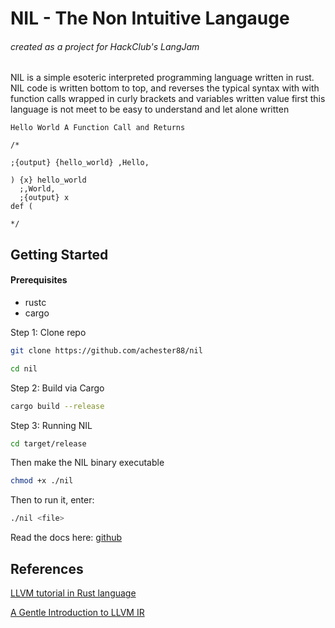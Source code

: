# NIL - The Non Intuitive Langauge

###### created as a project for HackClub's LangJam

NIL is a simple esoteric interpreted programming language written in rust. NIL code is written bottom to top, and reverses the typical syntax with with function calls wrapped in curly brackets and variables written value first this language is not meet to be easy to understand and let alone written

```
Hello World A Function Call and Returns

/*

;{output} {hello_world} ,Hello,

) {x} hello_world
  ;,World,
  ;{output} x
def (

*/
```

 

## Getting Started

#### Prerequisites

- rustc
- cargo

Step 1: Clone repo

```bash
git clone https://github.com/achester88/nil
```

```bash
cd nil
```

Step 2: Build via Cargo

```bash
cargo build --release
```

Step 3: Running NIL

```bash
cd target/release
```

Then make the NIL binary executable

```bash
chmod +x ./nil
```

Then to run it, enter:

```bash
./nil <file>
```

Read the docs here: [github](https://github.com/achester88/nil/blob/main/DOCS.md)



References
---

[LLVM tutorial in Rust language](https://github.com/jauhien/iron-kaleidoscope)

[A Gentle Introduction to LLVM IR](https://mcyoung.xyz/2023/08/01/llvm-ir/)
